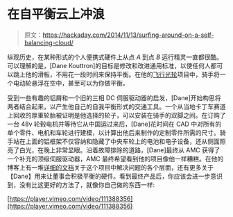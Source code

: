 # 在自平衡云上冲浪

> 原文：<https://hackaday.com/2014/11/13/surfing-around-on-a-self-balancing-cloud/>

纵观历史，在某种形式的个人便携式硬件上从点 *A* 到点 *B* 运行精灵一直都很酷。可以理解的是，[Dane Kouttron]的目标是修改和改进通用标准，以使任何人都可以跳上他的滑板，不用花一段时间来保持平衡。在他的[飞行光轮](http://transistor-man.com/flying_nimbus.html)项目中，骑手将一个电动轮悬浮在空中，甚至可以为你做平衡。

受到一些有趣的铝屑和一个旧的三相 DC 伺服驱动器的启发，[Dane]开始构思将两者结合起来，以产生他自己的自我平衡形式的交通工具。一个从当地卡丁车赛道上回收的厚重轮胎被证明是他选择的轮子，可以安装在骑手的双脚之间。在订购了一台 48v 轮毂电机并等待它从中国运过来后，[Dane]花时间在 CAD 中对所有的单个零件、电机和车轮进行建模，以计算出他后来制作的定制零件所需的尺寸。骑手站在上面的铝框架不仅容纳和隐藏了中央车轮上的电池和电子设备，还从侧面照亮了白光，在晚上非常显眼。沿着故障排除的道路，[Dane]最终从 AMC 获得了一个补充的顶级伺服驱动器，AMC 最终希望看到他的项目像他一样糟糕。在他的博客上有一堆[详细的文档](http://transistor-man.com/flying_nimbus.html)关于这个项目中解决问题的各个层面，还有更多关于【Dane】用来让董事会积极平衡的硬件。看到最终产品后，你应该会进一步意识到，没有比这更好的方法了，就像你自己做的东西一样:

[https://player.vimeo.com/video/111388356](https://player.vimeo.com/video/111388356)